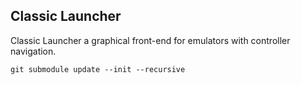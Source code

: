 ## Classic Launcher

Classic Launcher a graphical front-end for emulators with controller navigation.


```
git submodule update --init --recursive

```
